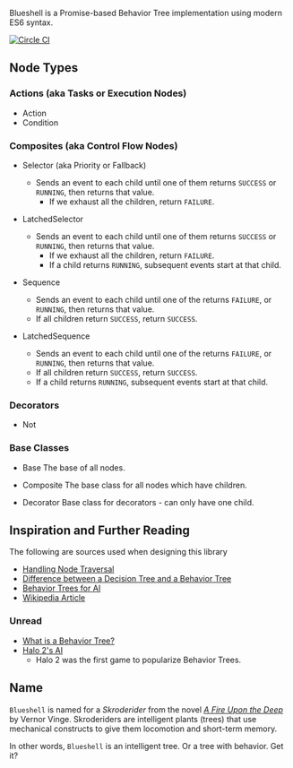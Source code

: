 Blueshell is a Promise-based Behavior Tree implementation using modern ES6 syntax.

[![Circle CI](https://circleci.com/gh/6RiverSystems/blueshell/tree/master.svg?style=svg)](https://circleci.com/gh/6RiverSystems/blueshell/tree/master)

## Node Types

### Actions (aka Tasks or Execution Nodes)

* Action
* Condition

### Composites (aka Control Flow Nodes)

* Selector (aka Priority or Fallback)
  - Sends an event to each child until one of them returns `SUCCESS` or `RUNNING`, then returns that value.
	- If we exhaust all the children, return `FAILURE`.

* LatchedSelector
  - Sends an event to each child until one of them returns `SUCCESS` or `RUNNING`, then returns that value.
	- If we exhaust all the children, return `FAILURE`.
	- If a child returns `RUNNING`, subsequent events start at that child.

* Sequence
  - Sends an event to each child until one of the returns `FAILURE`, or `RUNNING`, then returns that value.
  - If all children return `SUCCESS`, return `SUCCESS`.

* LatchedSequence
  - Sends an event to each child until one of the returns `FAILURE`, or `RUNNING`, then returns that value.
  - If all children return `SUCCESS`, return `SUCCESS`.
  - If a child returns `RUNNING`, subsequent events start at that child.

### Decorators

* Not

### Base Classes

* Base
  The base of all nodes.

* Composite
  The base class for all nodes which have children.

* Decorator
  Base class for decorators - can only have one child.

## Inspiration and Further Reading

The following are sources used when designing this library

- [Handling Node Traversal](http://stackoverflow.com/a/15725129/1017787)
- [Difference between a Decision Tree and a Behavior Tree](http://gamedev.stackexchange.com/questions/51693/decision-tree-vs-behavior-tree)
- [Behavior Trees for AI](http://www.gamasutra.com/blogs/ChrisSimpson/20140717/221339/Behavior_trees_for_AI_How_they_work.php)
- [Wikipedia Article](https://en.wikipedia.org/wiki/Behavior_tree_(artificial_intelligence,_robotics_and_control))


### Unread

- [What is a Behavior Tree?](http://www.opsive.com/assets/BehaviorDesigner/documentation.php?id=44)
- [Halo 2's AI](http://www.gamasutra.com/view/feature/130663/gdc_2005_proceeding_handling_.php)
  - Halo 2 was the first game to popularize Behavior Trees.


## Name

`Blueshell` is named for a _Skroderider_ from the novel [_A Fire Upon the Deep_](https://en.wikipedia.org/wiki/A_Fire_Upon_the_Deep)
by Vernor Vinge. Skroderiders are intelligent plants (trees) that use mechanical constructs to give them locomotion
and short-term memory.

In other words, `Blueshell` is an intelligent tree. Or a tree with behavior. Get it?

